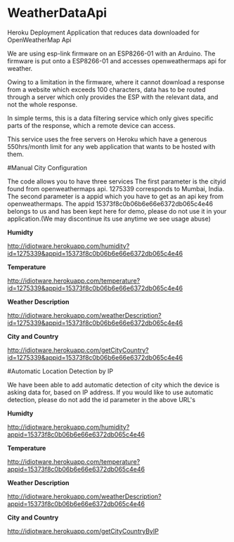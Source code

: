 # WeatherDataApi

Heroku Deployment Application that reduces data downloaded for OpenWeatherMap Api

We are using esp-link firmware on an ESP8266-01 with an Arduino. The firmware is put onto a ESP8266-01 and accesses openweathermaps api for weather.

Owing to a limitation in the firmware, where it cannot download a response from a website which exceeds 100 characters, data has to be routed through a server which only provides the ESP with the relevant data, and not the whole response. 

In simple terms, this is a data filtering service which only gives specific parts of the response, which a remote device can access.

This service uses the free servers on Heroku which have a generous 550hrs/month limit for any web application that wants to be hosted with them.



#Manual City Configuration

The code allows you to have three services
The first parameter is the cityid found from openweathermaps api. 1275339 corresponds to Mumbai, India.
The second parameter is a appid which you have to get as an api key from openweathermaps. The appid 15373f8c0b06b6e66e6372db065c4e46 belongs to us and has been kept here for demo, please do not use it in your application.(We may discontinue its use anytime we see usage abuse)

**Humidty**

http://idiotware.herokuapp.com/humidity?id=1275339&appid=15373f8c0b06b6e66e6372db065c4e46

**Temperature**

http://idiotware.herokuapp.com/temperature?id=1275339&appid=15373f8c0b06b6e66e6372db065c4e46

**Weather Description**

http://idiotware.herokuapp.com/weatherDescription?id=1275339&appid=15373f8c0b06b6e66e6372db065c4e46

**City and Country**

http://idiotware.herokuapp.com/getCityCountry?id=1275339&appid=15373f8c0b06b6e66e6372db065c4e46




#Automatic Location Detection by IP

We have been able to add automatic detection of city which the device is asking data for, based on IP address. If you would like to use automatic detection, please do not add the id parameter in the above URL's

**Humidty**

http://idiotware.herokuapp.com/humidity?appid=15373f8c0b06b6e66e6372db065c4e46

**Temperature**

http://idiotware.herokuapp.com/temperature?appid=15373f8c0b06b6e66e6372db065c4e46

**Weather Description**

http://idiotware.herokuapp.com/weatherDescription?appid=15373f8c0b06b6e66e6372db065c4e46

**City and Country**

http://idiotware.herokuapp.com/getCityCountryByIP





